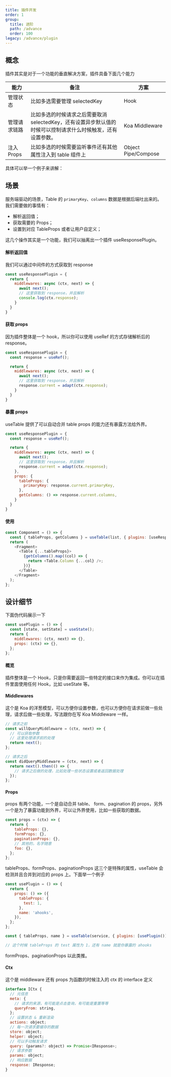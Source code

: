 ```yaml
---
title: 插件开发
order: 1
group:
  title: 进阶
  path: /advance
  order: 100
legacy: /advance/plugin
---
```


## 概念

插件其实是对于一个功能的垂直解决方案，插件具备下面几个能力

| 能力         | 备注                                                                                                         | 方案                |
| ------------ | ------------------------------------------------------------------------------------------------------------ | ------------------- |
| 管理状态     | 比如多选需要管理 selectedKey                                                                                 | Hook                |
| 管理请求链路 | 比如多选的时候请求之后需要取消 selectedKey，还有设置异步默认值的时候可以控制请求什么时候触发，还有设置参数。 | Koa Middleware      |
| 注入 Props   | 比如多选的时候需要监听事件还有其他属性注入到 table 组件上                                                    | Object Pipe/Compose |

具体可以举一个例子来讲解：

## 场景

服务端驱动的场景，Table 的 `primaryKey`、`columns` 数据是根据后端吐出来的。我们需要做的事情有：

- 解析返回值；
- 获取需要的 Props；
- 设置到对应 TableProps 或者让用户自定义；

这几个操作其实是一个功能，我们可以抽离出一个插件 useResponsePlugin。

#### 解析返回值

我们可以通过中间件的方式获取到 response

```js
const useResponsePlugin = {
  return {
    middlewares: async (ctx, next) => {
      await next();
      // 这里获取到 response，并且解析
      console.log(ctx.response);
    }
  }
}
```

#### 获取 props

因为插件整体是一个 hook，所以你可以使用 useRef 的方式存储解析后的 response。

```js
const useResponsePlugin = {
  const response = useRef();

  return {
    middlewares: async (ctx, next) => {
      await next();
      // 这里获取到 response，并且解析
      response.current = adapt(ctx.response);
    }
  }
}
```

#### 暴露 props

useTable 提供了可以自动合并 table props 的能力还有暴露方法给外界。

```js
const useResponsePlugin = {
  const response = useRef();

  return {
    middlewares: async (ctx, next) => {
      await next();
      // 这里获取到 response，并且解析
      response.current = adapt(ctx.response);
    },
    props: {
      tableProps: {
        primaryKey: response.current.primaryKey,
      },
      getColumns: () => response.current.columns,
    }
  }
}
```

#### 使用

```js
const Component = () => {
  const { tableProps, getColumns } = useTable(list, { plugins: [useResponsePlugin] });
  return (
    <Fragment>
      <Table {...tableProps}>
        {getColumns().map((col) => {
          return <Table.Column {...col} />;
        })}
      </Table>
    </Fragment>
  );
};
```

## 设计细节

下面伪代码展示一下

```js
const usePlugin = () => {
  const [state, setState] = useState();
  return {
    middlewares: (ctx, next) => {},
    props: (ctx) => {},
  };
};
```

#### 概览

插件整体是一个 Hook，只是你需要返回一些特定的接口来作为集成。你可以在插件里面使用任何 Hook，比如 useState 等。

#### Middlewares

这个是 Koa 的洋葱模型，可以方便你设置参数，也可以方便你在请求前做一些处理，请求后做一些处理，写法跟你在写 Koa Middleware 一样。

```js
// 请求之前
const willQueryMiddleware = (ctx, next) => {
  // 可以获取参数
  // 这里处理请求前的处理
  return next();
};

// 请求之后
const didQueryMiddleware = (ctx, next) => {
  return next().then(() => {
    // 请求之后做的处理，比如处理一些状态设置或者返回数据处理
  });
};
```

#### Props

props 有两个功能，一个是自动合并 table、 form、pagination 的 props，另外一个是为了暴露功能到外界，可以让外界使用，比如一些获取的数据。

```js
const props = (ctx) => {
  return {
    tableProps: {},
    formProps: {},
    paginationProps: {},
    // 其他的，名字随意
    foo: {},
  };
};
```

tableProps、formProps、paginationProps 这三个是特殊的属性，useTable 会检测并且合并到对应的 props 上。下面举一个例子

```js
const usePlugin = () => {
  return {
    props: () => ({
      tableProps: {
        test: 1,
      },
      name: 'ahooks',
    }),
  };
};

const { tableProps, name } = useTable(service, { plugins: [usePlugin()] });

// 这个时候 tableProps 的 test 属性为 1，还有 name 就是你暴露的 ahooks
```

formProps、paginationProps 以此类推。

#### Ctx

这个是 middleware 还有 props 为函数的时候注入的 ctx 的 interface 定义

```js
interface ICtx {
  // 元信息
  meta: {
    // 请求的来源，有可能是点击查询，有可能是重置等等
    queryFrom: string,
  };
  // 设置状态 & 重新渲染
  actions: object;
  // 每一次请求要缓存的数据
  store: object;
  helper: object;
  // 可以手动触发请求
  query: (params?: object) => Promise<IResponse>;
  // 请求参数
  params: object;
  // 响应数据
  response: IResponse;
}
```